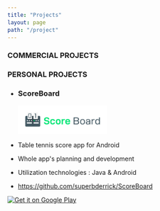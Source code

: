 ```yaml
---
title: "Projects"
layout: page
path: "/project"
---
```


### COMMERCIAL PROJECTS


### PERSONAL PROJECTS

- ### ScoreBoard

    <img src="https://github.com/superbderrick/Blog/blob/master/src/pages/pages/2019-10-03---projects/projects/scoreboard.png?raw=true" width="200">

    

- Table tennis score app for Android
- Whole app's planning and development
- Utilization technologies : Java & Android
- https://github.com/superbderrick/ScoreBoard   


[![Get it on Google Play](http://developer.android.com/images/brand/en_generic_rgb_wo_60.png)](https://play.google.com/store/apps/details?id=io.github.superbderrick.scoreboard)